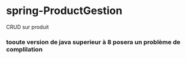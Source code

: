 # spring-ProductGestion
CRUD sur produit 

### tooute version de java superieur à 8 posera un problème de complilation 
